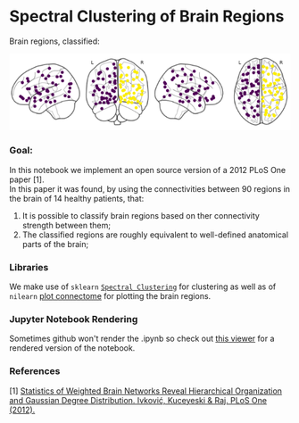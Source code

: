 # Spectral Clustering of Brain Regions

Brain regions, classified: 

![alt text](./data/brain_lobes.png "Classification of brain regions based on their connectivities")

### Goal:
In this notebook we implement an open source version of a 2012 PLoS One paper [1]. <br>
In this paper it was found, by using the connectivities between 90 regions in the brain of 14 healthy patients, that:
1. It is possible to classify brain regions based on ther connectivity strength between them;
2. The classified regions are roughly equivalent to well-defined anatomical parts of the brain;

### Libraries
We make use of `sklearn` [`Spectral Clustering`](http://scikit-learn.org/stable/modules/generated/sklearn.cluster.SpectralClustering.html) for clustering as well as of `nilearn` [plot connectome](https://nilearn.github.io/modules/generated/nilearn.plotting.plot_connectome.html) for plotting the brain regions.

### Jupyter Notebook Rendering
Sometimes github won't render the .ipynb so check out [this viewer](http://nbviewer.jupyter.org/github/pfdamasceno/spectral_decomposition/blob/master/1.Spectral_clustering_AAL.ipynb) for a rendered version of the notebook.

### References
[1] [Statistics of Weighted Brain Networks Reveal Hierarchical Organization and Gaussian Degree Distribution. Ivković, Kuceyeski & Raj. PLoS One (2012).](https://doi.org/10.1371/journal.pone.0035029)
